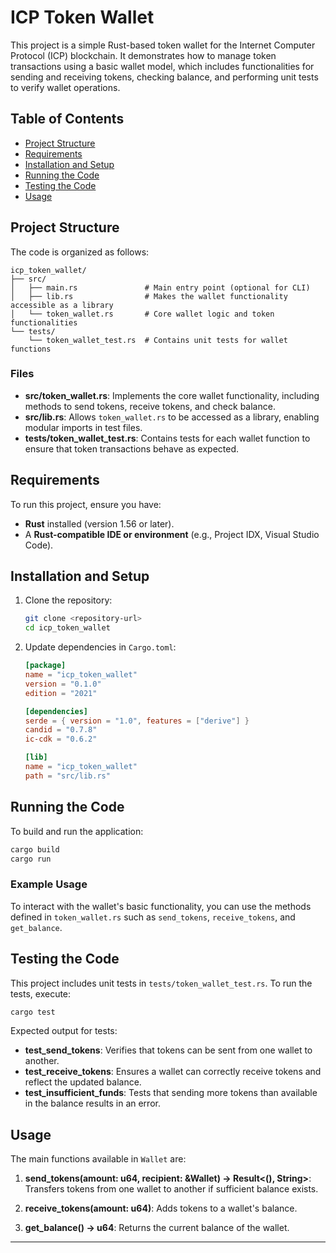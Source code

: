 
# ICP Token Wallet

This project is a simple Rust-based token wallet for the Internet Computer Protocol (ICP) blockchain. It demonstrates how to manage token transactions using a basic wallet model, which includes functionalities for sending and receiving tokens, checking balance, and performing unit tests to verify wallet operations.

## Table of Contents

- [Project Structure](#project-structure)
- [Requirements](#requirements)
- [Installation and Setup](#installation-and-setup)
- [Running the Code](#running-the-code)
- [Testing the Code](#testing-the-code)
- [Usage](#usage)

## Project Structure

The code is organized as follows:

```
icp_token_wallet/
├── src/
│   ├── main.rs               # Main entry point (optional for CLI)
│   ├── lib.rs                # Makes the wallet functionality accessible as a library
│   └── token_wallet.rs       # Core wallet logic and token functionalities
└── tests/
    └── token_wallet_test.rs  # Contains unit tests for wallet functions
```

### Files

- **src/token_wallet.rs**: Implements the core wallet functionality, including methods to send tokens, receive tokens, and check balance.
- **src/lib.rs**: Allows `token_wallet.rs` to be accessed as a library, enabling modular imports in test files.
- **tests/token_wallet_test.rs**: Contains tests for each wallet function to ensure that token transactions behave as expected.

## Requirements

To run this project, ensure you have:

- **Rust** installed (version 1.56 or later).
- A **Rust-compatible IDE or environment** (e.g., Project IDX, Visual Studio Code).

## Installation and Setup

1. Clone the repository:

   ```bash
   git clone <repository-url>
   cd icp_token_wallet
   ```

2. Update dependencies in `Cargo.toml`:

   ```toml
   [package]
   name = "icp_token_wallet"
   version = "0.1.0"
   edition = "2021"

   [dependencies]
   serde = { version = "1.0", features = ["derive"] }
   candid = "0.7.8"
   ic-cdk = "0.6.2"

   [lib]
   name = "icp_token_wallet"
   path = "src/lib.rs"
   ```

## Running the Code

To build and run the application:

```bash
cargo build
cargo run
```

### Example Usage

To interact with the wallet's basic functionality, you can use the methods defined in `token_wallet.rs` such as `send_tokens`, `receive_tokens`, and `get_balance`.

## Testing the Code

This project includes unit tests in `tests/token_wallet_test.rs`. To run the tests, execute:

```bash
cargo test
```

Expected output for tests:

- **test_send_tokens**: Verifies that tokens can be sent from one wallet to another.
- **test_receive_tokens**: Ensures a wallet can correctly receive tokens and reflect the updated balance.
- **test_insufficient_funds**: Tests that sending more tokens than available in the balance results in an error.

## Usage

The main functions available in `Wallet` are:

1. **send_tokens(amount: u64, recipient: &Wallet) -> Result<(), String>**: Transfers tokens from one wallet to another if sufficient balance exists.

2. **receive_tokens(amount: u64)**: Adds tokens to a wallet's balance.

3. **get_balance() -> u64**: Returns the current balance of the wallet.

---
